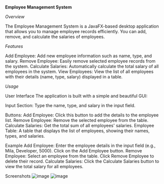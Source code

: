 **Employee Management System**

*Overview*

The Employee Management System is a JavaFX-based desktop application that allows you to manage employee records efficiently. You can add, remove, and calculate the salaries of employees. 

*Features*

Add Employee: Add new employee information such as name, type, and salary.
Remove Employee: Easily remove selected employee records from the system.
Calculate Salaries: Automatically calculate the total salary of all employees in the system.
View Employees: View the list of all employees with their details (name, type, salary) displayed in a table.

*Usage*

User Interface
The application is built with a simple and beautiful GUI:

Input Section: Type the name, type, and salary in the input field.

Buttons:
Add Employee: Click this button to add the details to the employee list.
Remove Employee: Remove the selected employee from the table.
Calculate Salaries: Get the total sum of all employees' salaries.
Employee Table: A table that displays the list of employees, showing their names, types, and salaries.

Example
Add Employee:
Enter the employee details in the input field (e.g., Mila, Developer, 5000).
Click on the Add Employee button.
Remove Employee:
Select an employee from the table.
Click Remove Employee to delete their record.
Calculate Salaries:
Click the Calculate Salaries button to view the total salary for all employees.

Screenshots
![image](https://github.com/user-attachments/assets/f1b64fb5-2f9a-4b64-9dca-c969a663b590)
![image](https://github.com/user-attachments/assets/21f6c9a1-25e0-42fa-ae8e-0a985a904374)


